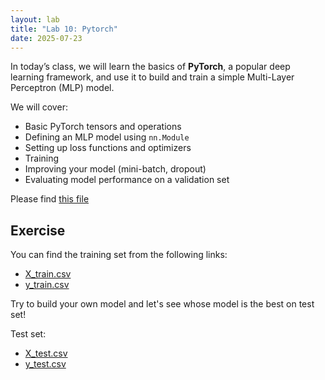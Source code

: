 ```yaml
---
layout: lab
title: "Lab 10: Pytorch"
date: 2025-07-23
---
```

In today’s class, we will learn the basics of **PyTorch**, a popular deep learning framework, and use it to build and train a simple Multi-Layer Perceptron (MLP) model.

We will cover:

- Basic PyTorch tensors and operations
- Defining an MLP model using `nn.Module`
- Setting up loss functions and optimizers
- Training
- Improving your model (mini-batch, dropout)
- Evaluating model performance on a validation set

Please find <a href ="https://github.com/wonjun-seo/cosmos/blob/master/static_files/labs/10/pytorch_basics.ipynb">this file</a>

## Exercise
You can find the training set from the following links:

- <a href ="https://github.com/wonjun-seo/cosmos/blob/master/static_files/labs/10/X_train.csv">X_train.csv</a>
- <a href ="https://github.com/wonjun-seo/cosmos/blob/master/static_files/labs/10/y_train.csv">y_train.csv</a>

Try to build your own model and let's see whose model is the best on test set!

Test set:
- <a href ="https://github.com/wonjun-seo/cosmos/blob/master/static_files/labs/10/X_train.csv">X_test.csv</a>
- <a href ="https://github.com/wonjun-seo/cosmos/blob/master/static_files/labs/10/y_train.csv">y_test.csv</a>
